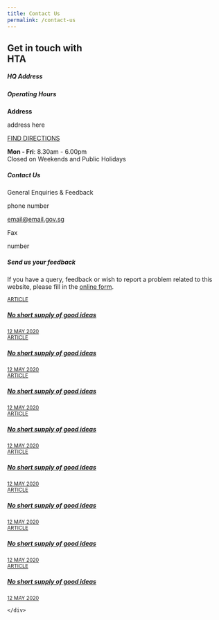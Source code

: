 ```yaml
---
title: Contact Us
permalink: /contact-us
---
```

<style>
.contactresource{
	width:100%;
}
</style>
<section class="bp-section">
    <div class="bp-container">
        <div class="row">
            <div class="col is-8">
                <h1 class="display has-text-weight-semibold">Get in touch with<br><span class="has-text-secondary">HTA</span></h1>
            </div>
        </div>
    </div>
</section>

<section class="bp-section is-small padding--bottom--lg">
    <div class="bp-container">
        <div class="row">
            <div class="col is-8">
				<div class="row is-multiline margin--bottom">
					<div class="col is-6 padding--bottom--none">
						<p></p>
						<h5 class="has-text-secondary"><b>HQ Address</b></h5>
                     </div>
                     <div class="col is-6 padding--bottom--none">
						<p></p>
						<h5 class="has-text-secondary"><b>Operating Hours</b></h5>
					 </div>
					 <div class="col is-6">
                        <div>
                            <p class="margin--top--none margin--bottom--none"><b>Address</b></p>
                            <p class="content margin--top--none">address here</p>
                            <a href="" target="_blank" class="bp-sec-button has-text-secondary">
								<div>
									<span>FIND DIRECTIONS</span>
									<i class="sgds-icon sgds-icon-arrow-right" aria-hidden="true"></i>
								</div>
                            </a>
                        </div>
                    </div>
                    <div class="col is-6">
						<div>
							<p class="margin--top--none">
								<b>Mon - Fri</b>:&nbsp;8.30am - 6.00pm<br>
								Closed on Weekends and Public Holidays
							</p>
						</div>
					</div>
				</div>
				<div class="row is-multiline margin--bottom--xl">
					<div class="col is-12 padding--bottom--none">
						<h5 class="has-text-secondary"><b>Contact Us</b></h5>
					</div>
					<div class="col is-6">
						<div>
							<p class="has-text-weight-semibold margin--top--none margin--bottom--none">General Enquiries &amp; Feedback</p>
							<p class="margin--top--none margin--bottom--none">phone number</p>
							<p class="margin--top--none margin--bottom--none">
								<a href="mailto:email@email.gov.sg ">
									<u>email@email.gov.sg </u>
								</a>
							</p>
						</div>
					</div>
					<div class="col is-6">
						<div>
							<p class="has-text-weight-semibold margin--top--none margin--bottom--none">Fax</p><p class="margin--top--none margin--bottom--none">number</p>
						</div>
					</div>
				</div>
				<div class="row is-multiline margin--bottom--lg">
                    <div class="col is-12 padding--bottom--none">
                        <h5 class="has-text-secondary has-text-weight-semibold">Send us your feedback</h5>
                    </div>
                    <div class="col is-8">
                        <p>
                            If you have a query, feedback or wish to report a problem related to this website,
                            please fill in the <a href="https://www.form.gov.sg/#!/forms/stb/5b963c488b1385000fd04b78" target="_blank"><u>online form</u></a>.
                        </p>
                    </div>
                </div>
			</div>
        </div>
    </div>
</section>

<section class="bp-section is-small">
  <div class="bp-container padding--top padding--bottom--xl contactresource">
    <div class="row is-multiline">
      <div class="col is-one-quarter-widescreen is-one-third-desktop is-half-tablet resource-card-element">
        <a href="/linkhere" target="_blank" class="is-media-card">
          <div class="media-card-plain bg-media-color-1 padding--lg">
            <div>
              <small class="has-text-white padding--bottom">ARTICLE</small>
              <h5 class="has-text-white padding--bottom--lg"><b>No short supply of good ideas</b></h5>
            </div>
            <div class="is-fluid padding--top--md description">
              <small class="has-text-white">12 MAY 2020</small>
            </div>
          </div>
        </a>
      </div>
	  <div class="col is-one-quarter-widescreen is-one-third-desktop is-half-tablet resource-card-element">
        <a href="/linkhere" target="_blank" class="is-media-card">
          <div class="media-card-plain bg-media-color-1 padding--lg">
            <div>
              <small class="has-text-white padding--bottom">ARTICLE</small>
              <h5 class="has-text-white padding--bottom--lg"><b>No short supply of good ideas</b></h5>
            </div>
            <div class="is-fluid padding--top--md description">
              <small class="has-text-white">12 MAY 2020</small>
            </div>
          </div>
        </a>
      </div>
	  <div class="col is-one-quarter-widescreen is-one-third-desktop is-half-tablet resource-card-element">
        <a href="/linkhere" target="_blank" class="is-media-card">
          <div class="media-card-plain bg-media-color-1 padding--lg">
            <div>
              <small class="has-text-white padding--bottom">ARTICLE</small>
              <h5 class="has-text-white padding--bottom--lg"><b>No short supply of good ideas</b></h5>
            </div>
            <div class="is-fluid padding--top--md description">
              <small class="has-text-white">12 MAY 2020</small>
            </div>
          </div>
        </a>
      </div>
	  <div class="col is-one-quarter-widescreen is-one-third-desktop is-half-tablet resource-card-element">
        <a href="/linkhere" target="_blank" class="is-media-card">
          <div class="media-card-plain bg-media-color-1 padding--lg">
            <div>
              <small class="has-text-white padding--bottom">ARTICLE</small>
              <h5 class="has-text-white padding--bottom--lg"><b>No short supply of good ideas</b></h5>
            </div>
            <div class="is-fluid padding--top--md description">
              <small class="has-text-white">12 MAY 2020</small>
            </div>
          </div>
        </a>
      </div>
	  <div class="col is-one-quarter-widescreen is-one-third-desktop is-half-tablet resource-card-element">
        <a href="/linkhere" target="_blank" class="is-media-card">
          <div class="media-card-plain bg-media-color-1 padding--lg">
            <div>
              <small class="has-text-white padding--bottom">ARTICLE</small>
              <h5 class="has-text-white padding--bottom--lg"><b>No short supply of good ideas</b></h5>
            </div>
            <div class="is-fluid padding--top--md description">
              <small class="has-text-white">12 MAY 2020</small>
            </div>
          </div>
        </a>
      </div>
	  <div class="col is-one-quarter-widescreen is-one-third-desktop is-half-tablet resource-card-element">
        <a href="/linkhere" target="_blank" class="is-media-card">
          <div class="media-card-plain bg-media-color-1 padding--lg">
            <div>
              <small class="has-text-white padding--bottom">ARTICLE</small>
              <h5 class="has-text-white padding--bottom--lg"><b>No short supply of good ideas</b></h5>
            </div>
            <div class="is-fluid padding--top--md description">
              <small class="has-text-white">12 MAY 2020</small>
            </div>
          </div>
        </a>
      </div>
	  <div class="col is-one-quarter-widescreen is-one-third-desktop is-half-tablet resource-card-element">
        <a href="/linkhere" target="_blank" class="is-media-card">
          <div class="media-card-plain bg-media-color-1 padding--lg">
            <div>
              <small class="has-text-white padding--bottom">ARTICLE</small>
              <h5 class="has-text-white padding--bottom--lg"><b>No short supply of good ideas</b></h5>
            </div>
            <div class="is-fluid padding--top--md description">
              <small class="has-text-white">12 MAY 2020</small>
            </div>
          </div>
        </a>
      </div>
	  <div class="col is-one-quarter-widescreen is-one-third-desktop is-half-tablet resource-card-element">
        <a href="/linkhere" target="_blank" class="is-media-card">
          <div class="media-card-plain bg-media-color-1 padding--lg">
            <div>
              <small class="has-text-white padding--bottom">ARTICLE</small>
              <h5 class="has-text-white padding--bottom--lg"><b>No short supply of good ideas</b></h5>
            </div>
            <div class="is-fluid padding--top--md description">
              <small class="has-text-white">12 MAY 2020</small>
            </div>
          </div>
        </a>
      </div>


    </div>
  </div>
</section>

